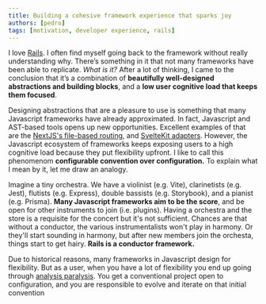 ```yaml
---
title: Building a cohesive framework experience that sparks joy
authors: [pedro]
tags: [motivation, developer experience, rails]
---
```


I love [Rails](https://rubyonrails.org/).
I often find myself going back to the framework without really understanding why.
There’s something in it that not many frameworks have been able to replicate.
*What is it?*
After a lot of thinking,
I came to the conclusion that it’s a combination of **beautifully well-designed abstractions and building blocks**,
and a **low user cognitive load that keeps them focused**.

Designing abstractions that are a pleasure to use is something that many Javascript frameworks have already approximated.
In fact,
Javascript and AST-based tools opens up new opportunities.
Excellent examples of that are the [NextJS's file-based routing](https://nextjs.org/docs/routing/introduction),
and [SvelteKit adapters](https://kit.svelte.dev/docs/adapters).
However,
the Javascript ecosystem of frameworks keeps exposing users to a high cognitive load because they put flexibility upfront.
I like to call this phenomenom **configurable convention over configuration.**
To explain what I mean by it,
let me draw an analogy.

Imagine a tiny orchestra.
We have a violinist (e.g. Vite),
clarinetists (e.g. Jest),
flutists (e.g. Express),
double bassists (e.g. Storybook),
and a pianist (e.g. Prisma).
**Many Javascript frameworks aim to be the score**,
and be open for other instruments to join (i.e. plugins).
Having a orchestra and the store is a requisite for the concert but it's not sufficient.
Chances are that without a conductor,
the various instrumentalists won't play in harmony.
Or they'll start sounding in harmony,
but after new members join the orchesta,
things start to get hairy.
**Rails is a conductor framework.**

Due to historical reasons,
many frameworks in Javascript design for flexibility.
But as a user,
when you have a lot of flexibility you end up going through [analysis paralysis](https://en.wikipedia.org/wiki/Analysis_paralysis).
You get a conventional project open to configuration,
and you are responsible to evolve and iterate on that initial convention

